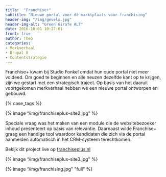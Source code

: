 ```yaml
---
title:  "Franchise+"
subtitle: "Nieuwe portal voor dé marktplaats voor franchising"
header-img: "/img/gevels.jpg"
header-img-alt: "Green Girafe ALT"
date: 2016-10-01 10:27:01
front: true
author: Theo
categories: 
- Merkverhaal
- Drupal 8
- Contentstrategie
---
```

Franchise+ kwam bij Studio Fonkel omdat hun oude portal niet meer voldeed. Om goed te beginnen en alle neuzen dezelfde kant op te krijgen, zijn we gestart met een strategisch traject. Op basis van het daaruit voortgekomen merkverhaal hebben we een nieuwe portal ontworpen en gebouwd. 

{% case_tags %}

{% image “/img/franchiseplus-site2.jpg" %}

Speciale vraag was het maken van een module die de websitebezoeker inhoud presenteert op basis van relevantie. Daarnaast wilde Franchise+ graag een handige tool waardoor kandidaten die zich via de portal aanmelden automatisch in het CRM-systeem terechtkomen.

Bekijk dit project live op <a href="http://franchiseplus.nl/" target="_blank">franchiseplus.nl</a>

{% image “/img/franchiseplus-site3.jpg" %}

{% image “/img/franchising.jpg" "full" %}

